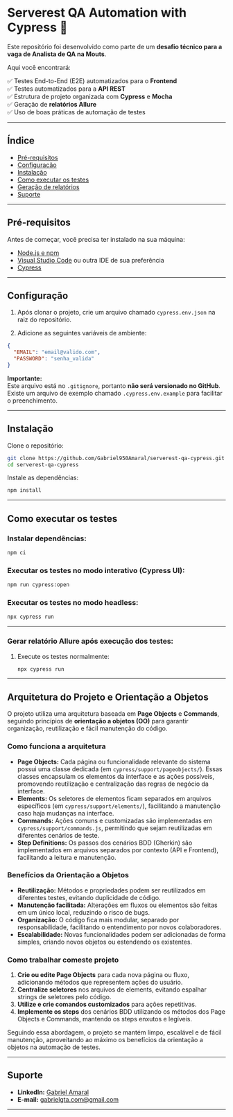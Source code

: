 
# Serverest QA Automation with Cypress 🚀

Este repositório foi desenvolvido como parte de um **desafio técnico para a vaga de Analista de QA na Mouts**.

Aqui você encontrará:

✅ Testes End-to-End (E2E) automatizados para o **Frontend**  
✅ Testes automatizados para a **API REST**  
✅ Estrutura de projeto organizada com **Cypress** e **Mocha**  
✅ Geração de **relatórios Allure**  
✅ Uso de boas práticas de automação de testes  

---

## Índice

- [Pré-requisitos](#pré-requisitos)
- [Configuração](#configuração)
- [Instalação](#instalação)
- [Como executar os testes](#como-executar-os-testes)
- [Geração de relatórios](#geração-de-relatórios)
- [Suporte](#suporte)

---

## Pré-requisitos

Antes de começar, você precisa ter instalado na sua máquina:

- [Node.js e npm](https://nodejs.org/en/)
- [Visual Studio Code](https://code.visualstudio.com/download) ou outra IDE de sua preferência
- [Cypress](https://www.cypress.io/)

---

## Configuração

1. Após clonar o projeto, crie um arquivo chamado `cypress.env.json` na raiz do repositório.

2. Adicione as seguintes variáveis de ambiente:

```json
{
  "EMAIL": "email@valido.com",
  "PASSWORD": "senha_valida"
}
```

**Importante:**  
Este arquivo está no `.gitignore`, portanto **não será versionado no GitHub**.  
Existe um arquivo de exemplo chamado `.cypress.env.example` para facilitar o preenchimento.

---

## Instalação

Clone o repositório:

```bash
git clone https://github.com/Gabriel950Amaral/serverest-qa-cypress.git
cd serverest-qa-cypress
```

Instale as dependências:

```bash
npm install
```

---

## Como executar os testes

### Instalar dependências:

```bash
npm ci
```

### Executar os testes no modo interativo (Cypress UI):

```bash
npm run cypress:open
```

### Executar os testes no modo headless:

```bash
npx cypress run
```

---


### Gerar relatório Allure após execução dos testes:

1. Execute os testes normalmente:
   ```bash
   npx cypress run
   ```


---


## Arquitetura do Projeto e Orientação a Objetos

O projeto utiliza uma arquitetura baseada em **Page Objects** e **Commands**, seguindo princípios de **orientação a objetos (OO)** para garantir organização, reutilização e fácil manutenção do código.

### Como funciona a arquitetura

- **Page Objects:** Cada página ou funcionalidade relevante do sistema possui uma classe dedicada (em `cypress/support/pageobjects/`). Essas classes encapsulam os elementos da interface e as ações possíveis, promovendo reutilização e centralização das regras de negócio da interface.
- **Elements:** Os seletores de elementos ficam separados em arquivos específicos (em `cypress/support/elements/`), facilitando a manutenção caso haja mudanças na interface.
- **Commands:** Ações comuns e customizadas são implementadas em `cypress/support/commands.js`, permitindo que sejam reutilizadas em diferentes cenários de teste.
- **Step Definitions:** Os passos dos cenários BDD (Gherkin) são implementados em arquivos separados por contexto (API e Frontend), facilitando a leitura e manutenção.

### Benefícios da Orientação a Objetos

- **Reutilização:** Métodos e propriedades podem ser reutilizados em diferentes testes, evitando duplicidade de código.
- **Manutenção facilitada:** Alterações em fluxos ou elementos são feitas em um único local, reduzindo o risco de bugs.
- **Organização:** O código fica mais modular, separado por responsabilidade, facilitando o entendimento por novos colaboradores.
- **Escalabilidade:** Novas funcionalidades podem ser adicionadas de forma simples, criando novos objetos ou estendendo os existentes.

### Como trabalhar comeste projeto

1. **Crie ou edite Page Objects** para cada nova página ou fluxo, adicionando métodos que representem ações do usuário.
2. **Centralize seletores** nos arquivos de elements, evitando espalhar strings de seletores pelo código.
3. **Utilize e crie comandos customizados** para ações repetitivas.
4. **Implemente os steps** dos cenários BDD utilizando os métodos dos Page Objects e Commands, mantendo os steps enxutos e legíveis.

Seguindo essa abordagem, o projeto se mantém limpo, escalável e de fácil manutenção, aproveitando ao máximo os benefícios da orientação a objetos na automação de testes.

---

## Suporte

- **LinkedIn:** [Gabriel Amaral](https://www.linkedin.com/in/gabriel-a-60ba8922a/)
- **E-mail:** gabrielgta.com@gmail.com

---

